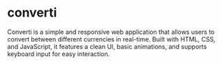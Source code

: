 # converti
Converti is a simple and responsive web application that allows users to convert between different currencies in real-time. Built with HTML, CSS, and JavaScript, it features a clean UI, basic animations, and supports keyboard input for easy interaction.
